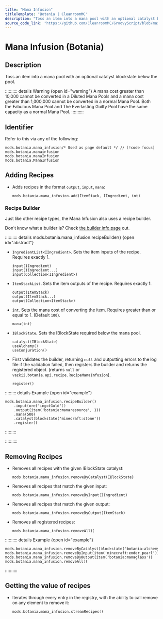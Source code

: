 ```yaml
---
title: "Mana Infusion"
titleTemplate: "Botania | CleanroomMC"
description: "Toss an item into a mana pool with an optional catalyst blockstate below the pool."
source_code_link: "https://github.com/CleanroomMC/GroovyScript/blob/master/src/main/java/com/cleanroommc/groovyscript/compat/mods/botania/ManaInfusion.java"
---
```


# Mana Infusion (Botania)

## Description

Toss an item into a mana pool with an optional catalyst blockstate below the pool.

:::::::::: details Warning {open id="warning"}
A mana cost greater than 10,000 cannot be converted in a Diluted Mana Pools and a mana cost greater than 1,000,000 cannot be converted in a normal Mana Pool. Both the Fabulous Mana Pool and The Everlasting Guilty Pool have the same capacity as a normal Mana Pool.
::::::::::

## Identifier

Refer to this via any of the following:

```groovy:no-line-numbers {1}
mods.botania.mana_infusion/* Used as page default */ // [!code focus]
mods.botania.manainfusion
mods.botania.manaInfusion
mods.botania.ManaInfusion
```


## Adding Recipes

- Adds recipes in the format `output`, `input`, `mana`:

    ```groovy:no-line-numbers
    mods.botania.mana_infusion.add(ItemStack, IIngredient, int)
    ```


### Recipe Builder

Just like other recipe types, the Mana Infusion also uses a recipe builder.

Don't know what a builder is? Check [the builder info page](../../groovy/builder.md) out.

:::::::::: details mods.botania.mana_infusion.recipeBuilder() {open id="abstract"}
- `IngredientList<IIngredient>`. Sets the item inputs of the recipe. Requires exactly 1.

    ```groovy:no-line-numbers
    input(IIngredient)
    input(IIngredient...)
    input(Collection<IIngredient>)
    ```

- `ItemStackList`. Sets the item outputs of the recipe. Requires exactly 1.

    ```groovy:no-line-numbers
    output(ItemStack)
    output(ItemStack...)
    output(Collection<ItemStack>)
    ```

- `int`. Sets the mana cost of converting the item. Requires greater than or equal to 1. (Default `100`).

    ```groovy:no-line-numbers
    mana(int)
    ```

- `IBlockState`. Sets the IBlockState required below the mana pool.

    ```groovy:no-line-numbers
    catalyst(IBlockState)
    useAlchemy()
    useConjuration()
    ```

- First validates the builder, returning `null` and outputting errors to the log file if the validation failed, then registers the builder and returns the registered object. (returns `null` or `vazkii.botania.api.recipe.RecipeManaInfusion`).

    ```groovy:no-line-numbers
    register()
    ```

::::::::: details Example {open id="example"}
```groovy:no-line-numbers
mods.botania.mana_infusion.recipeBuilder()
    .input(ore('ingotGold'))
    .output(item('botania:manaresource', 1))
    .mana(500)
    .catalyst(blockstate('minecraft:stone'))
    .register()
```

:::::::::

::::::::::

## Removing Recipes

- Removes all recipes with the given IBlockState catalyst:

    ```groovy:no-line-numbers
    mods.botania.mana_infusion.removeByCatalyst(IBlockState)
    ```

- Removes all recipes that match the given input:

    ```groovy:no-line-numbers
    mods.botania.mana_infusion.removeByInput(IIngredient)
    ```

- Removes all recipes that match the given output:

    ```groovy:no-line-numbers
    mods.botania.mana_infusion.removeByOutput(ItemStack)
    ```

- Removes all registered recipes:

    ```groovy:no-line-numbers
    mods.botania.mana_infusion.removeAll()
    ```

:::::::::: details Example {open id="example"}
```groovy:no-line-numbers
mods.botania.mana_infusion.removeByCatalyst(blockstate('botania:alchemycatalyst'))
mods.botania.mana_infusion.removeByInput(item('minecraft:ender_pearl'))
mods.botania.mana_infusion.removeByOutput(item('botania:managlass'))
mods.botania.mana_infusion.removeAll()
```

::::::::::

## Getting the value of recipes

- Iterates through every entry in the registry, with the ability to call remove on any element to remove it:

    ```groovy:no-line-numbers
    mods.botania.mana_infusion.streamRecipes()
    ```
